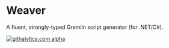 Weaver
======

A fluent, strongly-typed Gremlin script generator (for .NET/C#).

[![githalytics.com alpha](https://cruel-carlota.pagodabox.com/9caca4070a7a2601105b67a6840644c2 "githalytics.com")](http://githalytics.com/inthefabric/Weaver)
